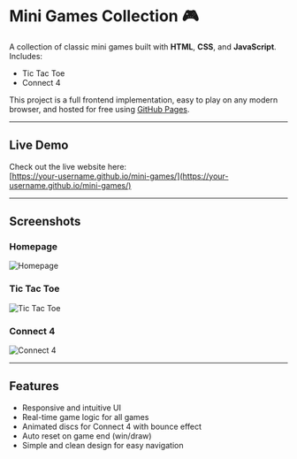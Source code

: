 # Mini Games Collection 🎮

A collection of classic mini games built with **HTML**, **CSS**, and **JavaScript**.  
Includes:

- Tic Tac Toe
- Connect 4

This project is a full frontend implementation, easy to play on any modern browser, and hosted for free using [GitHub Pages](https://pages.github.com/).

---
## Live Demo

Check out the live website here:  
[https://your-username.github.io/mini-games/](https://your-username.github.io/mini-games/)

---

## Screenshots

### Homepage  
![Homepage](./screenshots/homepage.png)

### Tic Tac Toe  
![Tic Tac Toe](./screenshots/tic-tac-toe.png)

### Connect 4  
![Connect 4](./screenshots/connect-4.png)


---

## Features

- Responsive and intuitive UI  
- Real-time game logic for all games  
- Animated discs for Connect 4 with bounce effect  
- Auto reset on game end (win/draw)  
- Simple and clean design for easy navigation

